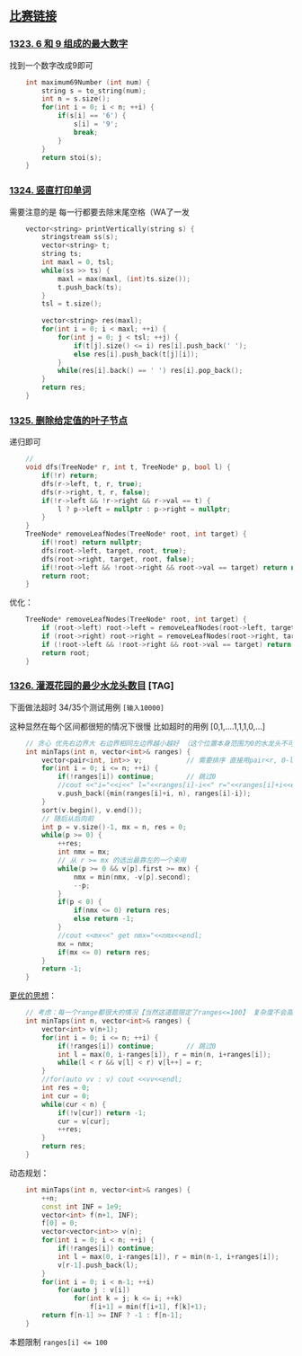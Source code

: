## [比赛链接](https://leetcode-cn.com/contest/weekly-contest-172/)


### [1323. 6 和 9 组成的最大数字](https://leetcode-cn.com/problems/maximum-69-number/)

找到一个数字改成9即可

```c++
    int maximum69Number (int num) {
        string s = to_string(num);
        int n = s.size();
        for(int i = 0; i < n; ++i) {
            if(s[i] == '6') {
                s[i] = '9';
                break;
            }
        }
        return stoi(s);
    }
```


### [1324. 竖直打印单词](https://leetcode-cn.com/problems/print-words-vertically/)

需要注意的是 每一行都要去除末尾空格（WA了一发

```c++
    vector<string> printVertically(string s) {
        stringstream ss(s);
        vector<string> t;
        string ts;
        int maxl = 0, tsl;
        while(ss >> ts) {
            maxl = max(maxl, (int)ts.size());
            t.push_back(ts);
        }
        tsl = t.size();
        
        vector<string> res(maxl);
        for(int i = 0; i < maxl; ++i) {
            for(int j = 0; j < tsl; ++j) {
                if(t[j].size() <= i) res[i].push_back(' ');
                else res[i].push_back(t[j][i]);
            }
            while(res[i].back() == ' ') res[i].pop_back();
        }
        return res;
    }
```

### [1325. 删除给定值的叶子节点](https://leetcode-cn.com/problems/delete-leaves-with-a-given-value/)

递归即可

```c++
    // 
    void dfs(TreeNode* r, int t, TreeNode* p, bool l) {
        if(!r) return;
        dfs(r->left, t, r, true);
        dfs(r->right, t, r, false);
        if(!r->left && !r->right && r->val == t) {
            l ? p->left = nullptr : p->right = nullptr;
        }
    }
    TreeNode* removeLeafNodes(TreeNode* root, int target) {
        if(!root) return nullptr;
        dfs(root->left, target, root, true);
        dfs(root->right, target, root, false);
        if(!root->left && !root->right && root->val == target) return nullptr;
        return root;
    }
```

优化：

```c++
    TreeNode* removeLeafNodes(TreeNode* root, int target) {
        if (root->left) root->left = removeLeafNodes(root->left, target);
        if (root->right) root->right = removeLeafNodes(root->right, target);
        if (!root->left && !root->right && root->val == target) return nullptr;	//这样写是根不空 否则需要加个check: !root
        return root;
    }
```



### [1326. 灌溉花园的最少水龙头数目](https://leetcode-cn.com/problems/minimum-number-of-taps-to-open-to-water-a-garden/) [TAG]

下面做法超时 34/35个测试用例 ` [输入10000] `

这种显然在每个区间都很短的情况下很慢 比如超时的用例 [0,1,....1,1,1,0,...]

```c++
    // 贪心 优先右边界大 右边界相同左边界越小越好 （这个位置本身范围为0的水龙头不可用
    int minTaps(int n, vector<int>& ranges) {
        vector<pair<int, int>> v;           // 需要排序 直接用pair<r, 0-l> 
        for(int i = 0; i <= n; ++i) {
            if(!ranges[i]) continue;        // 跳过0
            //cout <<"i="<<i<<" l="<<ranges[i]-i<<" r="<<ranges[i]+i<<endl;
            v.push_back({min(ranges[i]+i, n), ranges[i]-i});
        }
        sort(v.begin(), v.end());
        // 随后从后向前
        int p = v.size()-1, mx = n, res = 0;
        while(p >= 0) {
            ++res;
            int nmx = mx;
            // 从 r >= mx 的选出最靠左的一个来用
            while(p >= 0 && v[p].first >= mx) {
                nmx = min(nmx, -v[p].second);
                --p;
            }
            if(p < 0) {
                if(nmx <= 0) return res;
                else return -1;
            }
            //cout <<mx<<" get nmx="<<nmx<<endl;
            mx = nmx;
            if(mx <= 0) return res;
        }
        return -1;
    }
```

[更优的思想](https://leetcode-cn.com/problems/minimum-number-of-taps-to-open-to-water-a-garden/solution/5318-by-ikaruga/)：

```c++
    // 考虑：每一个range都很大的情况【当然这道题限定了ranges<=100】 复杂度不会高于 n*100 = 1e6
    int minTaps(int n, vector<int>& ranges) {
        vector<int> v(n+1);
        for(int i = 0; i <= n; ++i) {
            if(!ranges[i]) continue;        // 跳过0
            int l = max(0, i-ranges[i]), r = min(n, i+ranges[i]);
            while(l < r && v[l] < r) v[l++] = r;
        }
        //for(auto vv : v) cout <<vv<<endl;
        int res = 0;
        int cur = 0;
        while(cur < n) {
            if(!v[cur]) return -1;
            cur = v[cur];
            ++res;
        }
        return res;
    }
```

动态规划：

```c++
    int minTaps(int n, vector<int>& ranges) {
        ++n;
        const int INF = 1e9;
        vector<int> f(n+1, INF);
        f[0] = 0;
        vector<vector<int>> v(n);
        for(int i = 0; i < n; ++i) {
            if(!ranges[i]) continue;
            int l = max(0, i-ranges[i]), r = min(n-1, i+ranges[i]);
            v[r-1].push_back(l);
        }
        for(int i = 0; i < n-1; ++i)
            for(auto j : v[i])
                for(int k = j; k <= i; ++k)
                    f[i+1] = min(f[i+1], f[k]+1);
        return f[n-1] >= INF ? -1 : f[n-1];
    }
```



本题限制 ` ranges[i] <= 100 `  